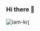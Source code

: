 ### Hi there 👋
<p align="left"> <img src="https://komarev.com/ghpvc/?username=iam-krj&label=Profile%20views&color=0e75b6&style=flat" alt="iam-krj" /> </p>
<!--
**iam-krj/iam-krj** is a ✨ _special_ ✨ repository because its `README.md` (this file) appears on your GitHub profile.



Here are some ideas to get you started:

- 🔭 I’m currently working on ...
- 🌱 I’m currently learning ...
- 👯 I’m looking to collaborate on ...
- 🤔 I’m looking for help with ...
- 💬 Ask me about ...
- 📫 How to reach me: ...
- 😄 Pronouns: ...
- ⚡ Fun fact: ...
-->
![Krishna's Top Langs](https://github-readme-stats.vercel.app/api/top-langs/?username=iam-krj&theme=jolly)

![Krishna's Github stats](https://github-readme-stats.vercel.app/api?username=iam-krj&theme=jolly&show_icons=true)  
![Krishna's GitHub Streak](https://github-readme-streak-stats.herokuapp.com/?user=iam-krj&theme=jolly&show_icons=true)

<!-- ![GitHub Activity Graph](https://activity-graph.herokuapp.com/graph?username=DivyamPal) -->

